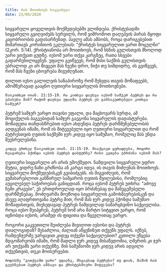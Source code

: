 ```yaml
---
title: რას მოითხოვს სიყვარული
date: 23/09/2020
---
```


სიყვარული ყოველთვის მოქმედებებში ვლინდება. ქრისტესადმი სიყვარული გვიღვიძებს სურვილს, რომ ვიშრომოთ დაღუპვის პირას მყოფი კაცობრიობის გადასარჩენად. პავლე ამას ამბობს, როცა დარიგებებით მიმართავს კორინთოს ეკლესიას: "ქრისტეს სიყვარულით ვართ მოცულნი" (2კორ. 5:14). ქრისტიანობა არ მოითხოვს, რომ ხსნის გულისთვის მხოლოდ უარი ვთქვათ ცუდზე. იესომ უარი თქვა კარგზეც, რათა სხვები გადარჩენილიყვნენ. უფალი გვიწვევს, რომ მისი საქმის გულისთვის უბრალოდ კი არ მივცეთ მას ჩვენი დრო, ნიჭი თუ სიმდიდრე, ის გვიწვევს, რომ მას ჩვენი ცხოვრება მივუძღვნათ.

დილით იესო გალილეის სანაპიროზე რომ შეხვდა თავის მოწაფეებს, ამომწურავად გააცნო ღვთიური სიყვარულის მოთხოვნები.

`წაიკითხეთ იოან. 21:15-19. რა კითხვა დაუსვა იესომ სამჯერ პეტრეს და რა უპასუხა მან? რატომ დაუსვა უფალმა პეტრეს ეს განსაკუთრებული კითხვა სამჯერ?`

პეტრემ სამჯერ უარყო თავისი უფალი, და მაცხოვარს სურდა, ამ მოციქულის ბაგეებიდან სამჯერ გაეგონა სიყვარულის დადასტურება. მოწაფეთა თანდასწრებით იესო ახდენდა პეტრეს დარწმუნებულობის აღდგენას იმაში, რომ ის მიტევებული იყო ღვთიური სიყვარულით და რომ პეტრესთვის ღვთის საქმეში ჯერ კიდევ იყო სამუშაო, რომელიც მას უნდა შეესრულებინა.

`კიდევ ერთხელ წაიკითხეთ იოან. 21:15-19. მიაქციეთ ყურადღება, როგორი რეაგირება ჰქონდა იესოს პეტრეს დასტურზე? რისი კეთება უბრძანა იესომ მას?`

ღვთიური სიყვარული არ არის უმოქმედო. ნამდვილი სიყვარული უფრო მეტია, ვიდრე ნაზი გრძნობა ან კარგი იდეა. ის თავის მიძღვნას მოითხოვს. სიყვარული მოქმედებისკენ გვიბიძგებს. ის მიგვიძღვის, რომ ვუმახარებლოთ განწირულ სამყაროს ღვთის შვილებისა, რომლებიც აუცილებელ საჭიროებას განიცდიან. როცა იესომ პეტრეს უთხრა: "აძოვე ჩემი კრავები", ეს ერთდროულად იყო ბრძანებაც და მანუგეშებელი დარწმუნებაც. მოძღვარმა მოუწოდა სიყვარულის გამოხმაურებისკენ და ასევე აღაფრთოვანა პეტრე მით, რომ მას ჯერ კიდევ ჰქონდა სამუშაო მოწაფისთვის, მიუხედავად პეტრეს ნამდვილად სამარცხვინო საქციელისა. როცა იესო შეიპყრეს, პეტრემ ხომ არა მარტო სიტყვით უარყო, რომ იცნობდა იესოს, არამედ ის ფიცითა და წყევლითაც უარყო.

როგორი გაკვეთილი შეიძლება მივიღოთ იესოსი და პეტრეს დიალოგიდან? შესაძლოა, ძალიან აწყენინეთ თქვენს უფალს. იქნებ, რამდენჯერმე უარყავით კიდეც თქვენი საქციელებით? კეთილი უწყება მდგომარეობს იმაში, რომ მადლი ჯერ კიდევ მისაწვდომია, ღმერთს კი ჯერ არ უთქვამს უარი თქვენზე. მის სამუშაოში ჯერ კიდევ არის ადგილი თქვენთვის, თუკი მოისურვებთ.

`როდისმე "გითქვამთ უარი" უფალზე, მსგავსად პეტრესი? თუ დიახ, მაშინ რას გეუბნებათ პეტრეს ამბავი და ქრისტესმიერი მიტევება?`
